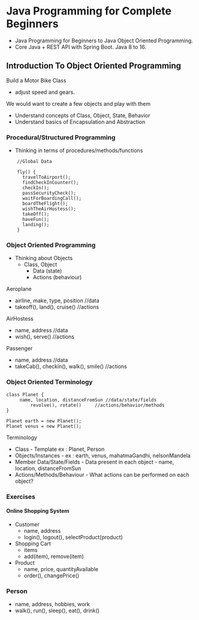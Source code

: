 # Java Programming for Complete Beginners
- Java Programming for Beginners to Java Object Oriented Programming. 
- Core Java + REST API with Spring Boot. Java 8 to 16.

## Introduction To Object Oriented Programming

Build a Motor Bike Class 
 - adjust speed and gears.  

We would want to create a few objects and play with them 
- Understand concepts of Class, Object, State, Behavior
- Understand basics of Encapsulation and Abstraction


### Procedural/Structured Programming

- Thinking in terms of procedures/methods/functions

```
    //Global Data

    fly() {       
      travelToAirport();
      findCheckInCounter();
      checkIn();
      passSecurityCheck();
      waitForBoardingCall();
      boardTheFlight();
      wishTheAirHostess();
      takeOff();
      haveFun();
      landing();
    }
```

### Object Oriented Programming

- Thinking about Objects
  - Class, Object
    - Data (state)
    - Actions (behaviour)

Aeroplane
- airline, make, type, position //data
- takeoff(), land(), cruise() //actions
   
AirHostess
- name, address //data
- wish(), serve() //actions
    
Passenger
- name, address //data
- takeCab(), checkin(), walk(), smile() //actions

### Object Oriented Terminology

```
class Planet {
     name, location, distanceFromSun //data/state/fields
         revolve(), rotate()     //actions/behavior/methods
}
```

```
Planet earth = new Planet();
Planet venus = new Planet();
```

Terminology
- Class - Template ex : Planet, Person
- Objects/Instances - ex : earth, venus, mahatmaGandhi, nelsonMandela
- Member Data/State/Fields - Data present in each object - name, location, distanceFromSun
- Actions/Methods/Behaviour - What actions can be performed on each object?

### Exercises

#### Online Shopping System
  - Customer
    - name, address
    - login(), logout(), selectProduct(product)
  - Shopping Cart
    - items
    - add(item), remove(item)
  - Product
    - name, price, quantityAvailable
    - order(), changePrice()

### Person
 
 - name, address, hobbies, work 
 - walk(), run(), sleep(), eat(), drink() 
        
